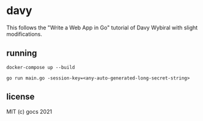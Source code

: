 # davy

This follows the "Write a Web App in Go" tutorial of Davy Wybiral with slight modifications.

## running

```
docker-compose up --build
```

```
go run main.go -session-key=<any-auto-generated-long-secret-string>
```

## license

MIT (c) gocs 2021